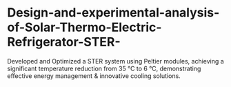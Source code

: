 # Design-and-experimental-analysis-of-Solar-Thermo-Electric-Refrigerator-STER-
Developed and Optimized a STER system using Peltier modules, achieving a significant temperature reduction from 35 °C to 6 °C, demonstrating effective energy management &amp; innovative cooling solutions.
